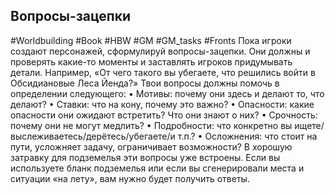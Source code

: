 ## Вопросы-зацепки

#Worldbuilding #Book #HBW #GM #GM_tasks #Fronts 
Пока игроки создают персонажей, сформулируй вопросы-зацепки. Они должны и проверять какие-то моменты и заставлять игроков придумывать детали. Например, «От чего такого вы убегаете, что решились войти в Обсидиановые Леса Йенда?» 
Твои вопросы должны помочь в определении следующего: 
• Мотивы: почему они здесь и делают то, что делают? 
• Ставки: что на кону, почему это важно? 
• Опасности: какие опасности они ожидают встретить? Что они знают о них? 
• Срочность: почему они не могут медлить? 
• Подробности: что конкретно вы ищете/выслеживаетесь/дерётесь/убегаете/и т.п.? 
• Осложнения: что стоит на пути, усложняет задачу, ограничивает возможности? В хорошую затравку для подземелья эти вопросы уже встроены. Если вы используете бланк подземелья или если вы сгенерировали места и ситуации «на лету», вам нужно будет получить ответы.